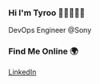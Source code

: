 ### Hi I'm Tyroo 👋🏾👨🏽‍💻
DevOps Engineer @Sony

### Find Me Online 🌍
[LinkedIn](https://www.linkedin.com/in/tyroowest/)
